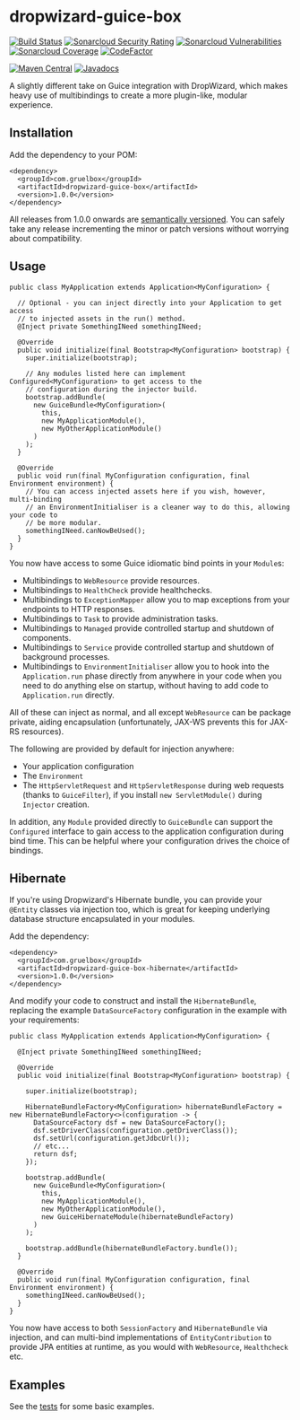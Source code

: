 # dropwizard-guice-box

[![Build Status](https://travis-ci.org/gruelbox/dropwizard-guice-box.svg?branch=master)](https://travis-ci.org/gruelbox/dropwizard-guice-box)
[![Sonarcloud Security Rating](https://sonarcloud.io/api/project_badges/measure?project=com.gruelbox%3Adropwizard-guice-box-parent&metric=security_rating)](https://sonarcloud.io/dashboard?id=com.gruelbox%3Adropwizard-guice-box-parent)
[![Sonarcloud Vulnerabilities](https://sonarcloud.io/api/project_badges/measure?project=com.gruelbox%3Adropwizard-guice-box-parent&metric=vulnerabilities)](https://sonarcloud.io/dashboard?id=com.gruelbox%3Adropwizard-guice-box-parent)
[![Sonarcloud Coverage](https://sonarcloud.io/api/project_badges/measure?project=com.gruelbox%3Adropwizard-guice-box-parent&metric=coverage)](https://sonarcloud.io/dashboard?id=com.gruelbox%3Adropwizard-guice-box-parent)
[![CodeFactor](https://www.codefactor.io/repository/github/gruelbox/dropwizard-guice-box/badge)](https://www.codefactor.io/repository/github/gruelbox/dropwizard-guice-box)

[![Maven Central](https://maven-badges.herokuapp.com/maven-central/com.gruelbox/dropwizard-guice-box/badge.svg)](https://maven-badges.herokuapp.com/maven-central/com.gruelbox/dropwizard-guice-box)
[![Javadocs](https://www.javadoc.io/badge/com.gruelbox/dropwizard-guice-box.svg?color=blue)](https://www.javadoc.io/doc/com.gruelbox/dropwizard-guice-box)

A slightly different take on Guice integration with DropWizard, which makes heavy use of multibindings to create a more plugin-like, modular experience.

## Installation

Add the dependency to your POM:

```
<dependency>
  <groupId>com.gruelbox</groupId>
  <artifactId>dropwizard-guice-box</artifactId>
  <version>1.0.0</version>
</dependency>
```

All releases from 1.0.0 onwards are [semantically versioned](https://semver.org/). You can safely take any release incrementing the minor or patch versions without worrying about compatibility.

## Usage

```
public class MyApplication extends Application<MyConfiguration> {

  // Optional - you can inject directly into your Application to get access
  // to injected assets in the run() method.
  @Inject private SomethingINeed somethingINeed;

  @Override
  public void initialize(final Bootstrap<MyConfiguration> bootstrap) {
    super.initialize(bootstrap);
    
    // Any modules listed here can implement Configured<MyConfiguration> to get access to the
    // configuration during the injector build.
    bootstrap.addBundle(
      new GuiceBundle<MyConfiguration>(
        this,
        new MyApplicationModule(),
        new MyOtherApplicationModule()
      )
    );
  }

  @Override
  public void run(final MyConfiguration configuration, final Environment environment) {
    // You can access injected assets here if you wish, however, multi-binding
    // an EnvironmentInitialiser is a cleaner way to do this, allowing your code to
    // be more modular.
    somethingINeed.canNowBeUsed();
  }
}
```
 
You now have access to some Guice idiomatic bind points in your `Module`s: 

- Multibindings to `WebResource` provide resources.
- Multibindings to `HealthCheck` provide healthchecks.
- Multibindings to `ExceptionMapper` allow you to map exceptions from your endpoints to HTTP responses.
- Multibindings to `Task` to provide administration tasks.
- Multibindings to `Managed` provide controlled startup and shutdown of components.
- Multibindings to `Service` provide controlled startup and shutdown of background processes.
- Multibindings to `EnvironmentInitialiser` allow you to hook into the `Application.run` phase directly from anywhere in your code when you need to do anything else on startup, without having to add code to `Application.run` directly.

All of these can inject as normal, and all except `WebResource` can be package private, aiding encapsulation (unfortunately, JAX-WS prevents this for JAX-RS resources).

The following are provided by default for injection anywhere:

- Your application configuration
- The `Environment`
- The `HttpServletRequest` and `HttpServletResponse` during web requests (thanks to `GuiceFilter`), if you install `new ServletModule()` during `Injector` creation.

In addition, any `Module` provided directly to `GuiceBundle` can support the `Configured` interface to gain access to the application configuration during bind time. This can be helpful where your configuration drives the choice of bindings.

## Hibernate

If you're using Dropwizard's Hibernate bundle, you can provide your `@Entity` classes via injection too, which is great for keeping underlying database structure encapsulated in your modules.

Add the dependency:

```
<dependency>
  <groupId>com.gruelbox</groupId>
  <artifactId>dropwizard-guice-box-hibernate</artifactId>
  <version>1.0.0</version>
</dependency>
```

And modify your code to construct and install the `HibernateBundle`, replacing the example `DataSourceFactory` configuration in the example with your requirements:

```
public class MyApplication extends Application<MyConfiguration> {

  @Inject private SomethingINeed somethingINeed;

  @Override
  public void initialize(final Bootstrap<MyConfiguration> bootstrap) {
  
    super.initialize(bootstrap);
    
    HibernateBundleFactory<MyConfiguration> hibernateBundleFactory = new HibernateBundleFactory<>(configuration -> {
      DataSourceFactory dsf = new DataSourceFactory();
      dsf.setDriverClass(configuration.getDriverClass());
      dsf.setUrl(configuration.getJdbcUrl());
      // etc...
      return dsf;
    });
    
    bootstrap.addBundle(
      new GuiceBundle<MyConfiguration>(
        this,
        new MyApplicationModule(),
        new MyOtherApplicationModule(),
        new GuiceHibernateModule(hibernateBundleFactory)
      )
    );
    
    bootstrap.addBundle(hibernateBundleFactory.bundle());
  }

  @Override
  public void run(final MyConfiguration configuration, final Environment environment) {
    somethingINeed.canNowBeUsed();
  }
}
```

You now have access to both `SessionFactory` and `HibernateBundle` via injection, and can multi-bind implementations of `EntityContribution` to provide JPA entities at runtime, as you would with `WebResource`, `Healthcheck` etc.

## Examples

See the [tests](https://github.com/gruelbox/dropwizard-guice-box/tree/master/dropwizard-guice-box/src/test/java/com/gruelbox/tools/dropwizard/guice/example/simple) for some basic examples.